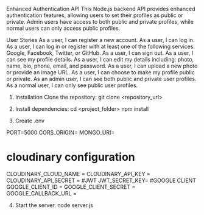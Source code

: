 Enhanced Authentication API
This Node.js backend API provides enhanced authentication features, allowing users to set their profiles as public or private. Admin users have access to both public and private profiles, while normal users can only access public profiles.

User Stories
As a user, I can register a new account.
As a user, I can log in.
As a user, I can log in or register with at least one of the following services: Google, Facebook, Twitter, or GitHub.
As a user, I can sign out.
As a user, I can see my profile details.
As a user, I can edit my details including: photo, name, bio, phone, email, and password.
As a user, I can upload a new photo or provide an image URL.
As a user, I can choose to make my profile public or private.
As an admin user, I can see both public and private user profiles.
As a normal user, I can only see public user profiles.

1. Installation
Clone the repository:
git clone <repository_url>

2. Install dependencies:
   cd <project_folder>
   npm install

3. Create .env

PORT=5000
CORS_ORIGIN=
MONGO_URI=
# cloudinary configuration
CLOUDINARY_CLOUD_NAME = 
CLOUDINARY_API_KEY = 
CLOUDINARY_API_SECRET = 
#JWT
JWT_SECRET_KEY=
#GOOGLE CLIENT
GOOGLE_CLIENT_ID = 
GOOGLE_CLIENT_SECRET = 
GOOGLE_CALLBACK_URL = 

4. Start the server:
   node server.js
   


